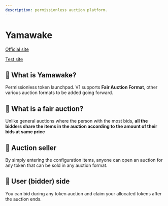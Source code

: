 ```yaml
---
description: permissionless auction platform.
---
```


# Yamawake

[Official site](https://yamawake.xyz/)

[Test site](https://testnet.yamawake.xyz/)

## 🔹 What is Yamawake?

Permissionless token launchpad. V1 supports **Fair Auction Format**, other various auction formats to be added going forward.

## 🔹 What is a fair auction?

Unlike general auctions where the person with the most bids, **all the bidders share the items in the auction according to the amount of their bids at same price**

## 🔹 Auction seller

By simply entering the configuration items, anyone can open an auction for any token that can be sold in any auction format.

## 🔹 User (bidder) side

You can bid during any token auction and claim your allocated tokens after the auction ends.
